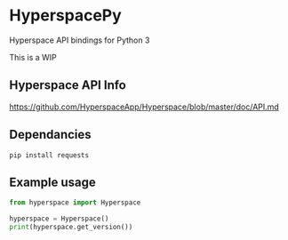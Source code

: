 # HyperspacePy

Hyperspace API bindings for Python 3

This is a WIP

## Hyperspace API Info

https://github.com/HyperspaceApp/Hyperspace/blob/master/doc/API.md

## Dependancies

`pip install requests`

## Example usage

```python
from hyperspace import Hyperspace

hyperspace = Hyperspace()
print(hyperspace.get_version())
```
